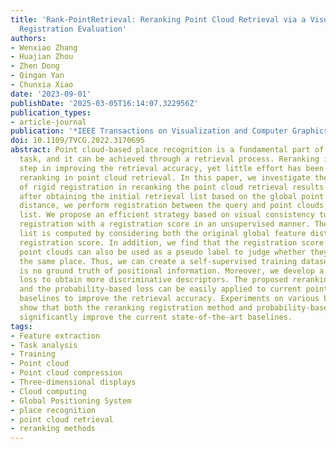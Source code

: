 ```yaml
---
title: 'Rank-PointRetrieval: Reranking Point Cloud Retrieval via a Visually Consistent
  Registration Evaluation'
authors:
- Wenxiao Zhang
- Huajian Zhou
- Zhen Dong
- Qingan Yan
- Chunxia Xiao
date: '2023-09-01'
publishDate: '2025-03-05T16:14:07.322956Z'
publication_types:
- article-journal
publication: '*IEEE Transactions on Visualization and Computer Graphics(CCF-A)*'
doi: 10.1109/TVCG.2022.3170695
abstract: Point cloud-based place recognition is a fundamental part of the localization
  task, and it can be achieved through a retrieval process. Reranking is a critical
  step in improving the retrieval accuracy, yet little effort has been devoted to
  reranking in point cloud retrieval. In this paper, we investigate the versatility
  of rigid registration in reranking the point cloud retrieval results. Specifically,
  after obtaining the initial retrieval list based on the global point cloud feature
  distance, we perform registration between the query and point clouds in the retrieval
  list. We propose an efficient strategy based on visual consistency to evaluate each
  registration with a registration score in an unsupervised manner. The final reranked
  list is computed by considering both the original global feature distance and the
  registration score. In addition, we find that the registration score between two
  point clouds can also be used as a pseudo label to judge whether they represent
  the same place. Thus, we can create a self-supervised training dataset when there
  is no ground truth of positional information. Moreover, we develop a new probability-based
  loss to obtain more discriminative descriptors. The proposed reranking approach
  and the probability-based loss can be easily applied to current point cloud retrieval
  baselines to improve the retrieval accuracy. Experiments on various benchmark datasets
  show that both the reranking registration method and probability-based loss can
  significantly improve the current state-of-the-art baselines.
tags:
- Feature extraction
- Task analysis
- Training
- Point cloud
- Point cloud compression
- Three-dimensional displays
- Cloud computing
- Global Positioning System
- place recognition
- point cloud retrieval
- reranking methods
---
```

